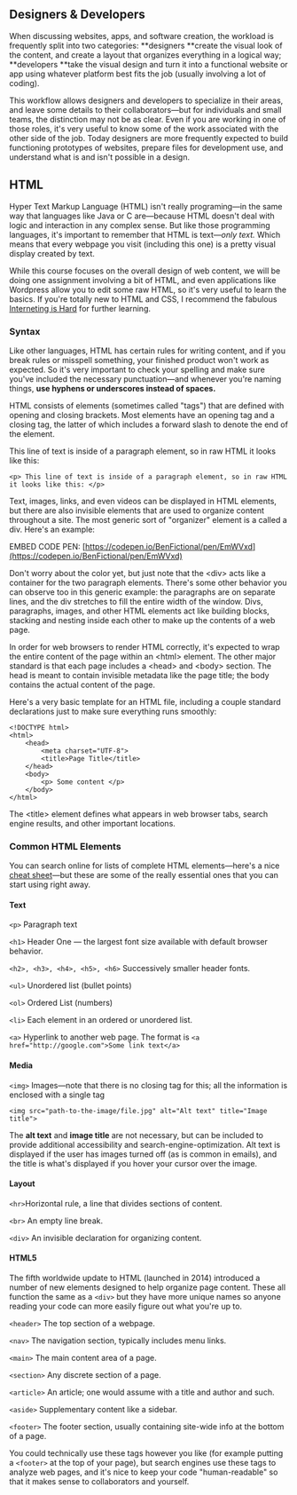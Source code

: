 ## Designers & Developers

When discussing websites, apps, and software creation, the workload is frequently split into two categories: **designers **create the visual look of the content, and create a layout that organizes everything in a logical way; **developers **take the visual design and turn it into a functional website or app using whatever platform best fits the job \(usually involving a lot of coding\). 

This workflow allows designers and developers to specialize in their areas, and leave some details to their collaborators—but for individuals and small teams, the distinction may not be as clear. Even if you are working in one of those roles, it's very useful to know some of the work associated with the other side of the job. Today designers are more frequently expected to build functioning prototypes of websites,  prepare files for development use, and understand what is and isn't possible in a design. 

## HTML

Hyper Text Markup Language \(HTML\) isn't really programing—in the same way that languages like Java or C are—because HTML doesn't deal with logic and interaction in any complex sense. But like those programming languages, it's important to remember that HTML is text—_only text._ Which means that every webpage you visit \(including this one\) is a pretty visual display created by text.

While this course focuses on the overall design of web content, we will be doing one assignment involving a bit of HTML, and even applications like Wordpress allow you to edit some raw HTML, so it's very useful to learn the basics. If you're totally new to HTML and CSS, I recommend the fabulous [Interneting is Hard](https://www.gitbook.com/book/psu-arts-arch/dart-203/edit#) for further learning.

### Syntax

Like other languages, HTML has certain rules for writing content, and if you break rules or misspell something, your finished product won't work as expected. So it's very important to check your spelling and make sure you've included the necessary punctuation—and whenever you're naming things, **use hyphens or underscores instead of spaces.**

HTML consists of elements \(sometimes called "tags"\) that are defined with opening and closing brackets. Most elements have an opening tag and a closing tag, the latter of which includes a forward slash to denote the end of the element.

This line of text is inside of a paragraph element, so in raw HTML it looks like this:

```
<p> This line of text is inside of a paragraph element, so in raw HTML it looks like this: </p>
```

Text, images, links, and even videos can be displayed in HTML elements, but there are also invisible elements that are used to organize content throughout a site. The most generic sort of "organizer" element is a called a div. Here's an example:

EMBED CODE PEN: [https://codepen.io/BenFictional/pen/EmWVxd](https://codepen.io/BenFictional/pen/EmWVxd)

Don't worry about the color yet, but just note that the &lt;div&gt; acts like a container for the two paragraph elements. There's some other behavior you can observe too in this generic example: the paragraphs are on separate lines, and the div stretches to fill the entire width of the window. Divs, paragraphs, images, and other HTML elements act like building blocks, stacking and nesting inside each other to make up the contents of a web page.

In order for web browsers to render HTML correctly, it's expected to wrap the entire content of the page within an &lt;html&gt; element.   The other major standard is that each page includes a &lt;head&gt; and &lt;body&gt; section. The head is meant to contain invisible metadata like the page title; the body contains the actual content of the page.

Here's a very basic template for an HTML file, including a couple standard declarations just to make sure everything runs smoothly:

```
<!DOCTYPE html>
<html>
    <head>
        <meta charset="UTF-8">
        <title>Page Title</title>
    </head>
    <body>
        <p> Some content </p>
    </body>
</html>
```

The &lt;title&gt; element defines what appears in web browser tabs, search engine results, and other important locations.

### Common HTML Elements

You can search online for lists of complete HTML elements—here's a nice [cheat sheet](https://websitesetup.org/html5-cheat-sheet/)—but these are some of the really essential ones that you can start using right away.

#### Text

`<p>` Paragraph text

`<h1>` Header One — the largest font size available with default browser behavior.

`<h2>, <h3>, <h4>, <h5>, <h6>` Successively smaller header fonts.

`<ul>` Unordered list \(bullet points\)

`<ol>` Ordered List \(numbers\)

`<li>` Each element in an ordered or unordered list.

`<a>` Hyperlink to another web page. The format is `<a href="http://google.com">Some link text</a>`

#### Media

`<img>` Images—note that there is no closing tag for this; all the information is enclosed with a single tag

```
<img src="path-to-the-image/file.jpg" alt="Alt text" title="Image title">
```

The **alt text** and **image title** are not necessary, but can be included to provide additional accessibility and search-engine-optimization. Alt text is displayed if the user has images turned off \(as is common in emails\), and the title is what's displayed if you hover your cursor over the image.

#### Layout

`<hr>`Horizontal rule, a line that divides sections of content.

`<br>` An empty line break.

`<div>` An invisible declaration for organizing content.

#### HTML5

The fifth worldwide update to HTML \(launched in 2014\) introduced a number of new elements designed to help organize page content. These all function the same as a `<div>` but they have more unique names so anyone reading your code can more easily figure out what you're up to.

`<header>` The top section of a webpage.

`<nav>` The navigation section, typically includes menu links.

`<main>` The main content area of a page.

`<section>` Any discrete section of a page.

`<article>` An article; one would assume with a title and author and such.

`<aside>` Supplementary content like a sidebar.

`<footer>` The footer section, usually containing site-wide info at the bottom of a page.

You could technically use these tags however you like \(for example putting a `<footer>` at the top of your page\), but search engines use these tags to analyze web pages, and it's nice to keep your code "human-readable" so that it makes sense to collaborators and yourself.


